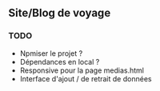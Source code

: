 ## Site/Blog de voyage ##

### TODO ###

- Npmiser le projet ?
- Dépendances en local ?
- Responsive pour la page medias.html
- Interface d'ajout / de retrait de données 
